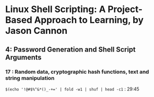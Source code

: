 # Linux Shell Scripting: A Project-Based Approach to Learning, by Jason Cannon
## 4: Password Generation and Shell Script Arguments
### 17 : Random data, cryptographic hash functions, text and string manipulation
`$(echo '!@#$%^&*()_-+=' | fold -w1 | shuf | head -c1` : 29:45

